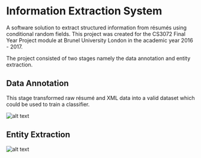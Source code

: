 # Information Extraction System
A software solution to extract structured information from résumés using conditional random fields. This project was created for the CS3072 Final Year Project module at Brunel University London in the academic year 2016 - 2017.

The project consisted of two stages namely the data annotation and entity extraction.

## Data Annotation
This stage transformed raw résumé and XML data into a valid dataset which could be used to train a classifier.

![alt text](https://thumbs.gfycat.com/ImmaculateBothIchthyosaurs-size_restricted.gif)

## Entity Extraction

![alt text](https://thumbs.gfycat.com/LimitedNeglectedKronosaurus-size_restricted.gif)

